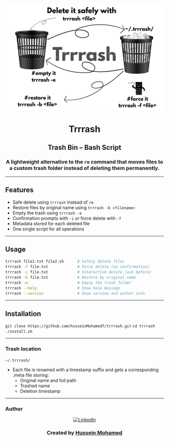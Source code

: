 <p align="center">
  <img src="assets/icon.jpg" width="500" alt="Trash Illustration">
</p>

<h1 align="center">Trrrash</h1>
<h2 align="center">Trash Bin – Bash Script</h2>
<h3 align="center">
  A lightweight alternative to the <code>rm</code> command that moves files to a custom trash folder instead of deleting them permanently.
</h3>

---

## Features

- Safe delete using `trrrash` instead of `rm`
- Restore files by original name using `trrrash -b <filename>`
- Empty the trash using `trrrash -e`
- Confirmation prompts with `-i` or force delete with `-f`
- Metadata stored for each deleted file
- One single script for all operations

---

## Usage

```bash
trrrash file1.txt file2.sh      # Safely delete files
trrrash -f file.txt             # Force delete (no confirmation)
trrrash -i file.txt             # Interactive delete (ask before)
trrrash -b file.txt             # Restore by original name
trrrash -e                      # Empty the trash folder
trrrash --help                  # Show help message
trrrash --version               # Show version and author info
```
---
## Installation

`git clone https://github.com/husseinMohamed7/trrrash.git`
`cd trrrash`
`./install.sh`

---

### Trash location

`~/.trrrash/`
- Each file is renamed with a timestamp suffix and gets a corresponding .meta file storing:
  - Original name and full path
  - Trashed name
  - Deletion timestamp
    
---

### Author


<p align="center">
  <a href="https://www.linkedin.com/in/hussein-mohamed7/" target="_blank">
    <img src="https://upload.wikimedia.org/wikipedia/commons/c/ca/LinkedIn_logo_initials.png" alt="LinkedIn" height="30" />
  </a>
</p>

<h3 align="center">Created by <a href="https://github.com/husseinMohamed7">Hussein Mohamed</a></h3>

